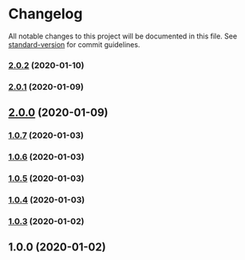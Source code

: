 # Changelog

All notable changes to this project will be documented in this file. See [standard-version](https://github.com/conventional-changelog/standard-version) for commit guidelines.

### [2.0.2](https://github.com/guochengwei/single-spa-vue-pre-loader/compare/v2.0.1...v2.0.2) (2020-01-10)

### [2.0.1](https://github.com/guochengwei/single-spa-vue-pre-loader/compare/v2.0.0...v2.0.1) (2020-01-09)

## [2.0.0](https://github.com/guochengwei/single-spa-vue-pre-loader/compare/v1.0.7...v2.0.0) (2020-01-09)

### [1.0.7](https://github.com/guochengwei/single-spa-vue-pre-loader/compare/v1.0.6...v1.0.7) (2020-01-03)

### [1.0.6](https://github.com/guochengwei/single-spa-vue-pre-loader/compare/v1.0.5...v1.0.6) (2020-01-03)

### [1.0.5](https://github.com/guochengwei/single-spa-vue-pre-loader/compare/v1.0.4...v1.0.5) (2020-01-03)

### [1.0.4](https://github.com/guochengwei/single-spa-vue-pre-loader/compare/v1.0.3...v1.0.4) (2020-01-03)

### [1.0.3](https://github.com/guochengwei/single-spa-vue-pre-loader/compare/v1.0.2...v1.0.3) (2020-01-02)

## 1.0.0 (2020-01-02)
